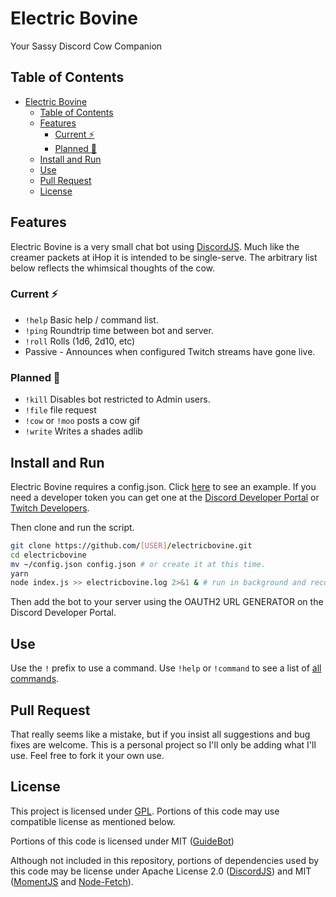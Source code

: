 # Electric Bovine

Your Sassy Discord Cow Companion

## Table of Contents

* [Electric Bovine](#electric-bovine)
  * [Table of Contents](#table-of-contents)
  * [Features](#features)
    * [Current ⚡](#current-)
    * [Planned 🔌](#planned-)
  * [Install and Run](#install-and-run)
  * [Use](#use)
  * [Pull Request](#pull-request)
  * [License](#license)

## Features

Electric Bovine is a very small chat bot using [DiscordJS](https://github.com/discordjs/discord.js). Much like the creamer packets at iHop it is intended to be single-serve. The arbitrary list below reflects the whimsical thoughts of the cow.

### Current ⚡

* `!help` Basic help / command list.
* `!ping` Roundtrip time between bot and server.
* `!roll` Rolls (1d6, 2d10, etc)
* Passive - Announces when configured Twitch streams have gone live.

### Planned 🔌

* `!kill` Disables bot restricted to Admin users.
* `!file` file request
* `!cow` or `!moo` posts a cow gif
* `!write` Writes a shades adlib

## Install and Run

Electric Bovine requires a config.json. Click [here](config.json.example) to see an example. If you need a developer token you can get one at the [Discord Developer Portal](https://discordapp.com/developers/applications) or [Twitch Developers](https://dev.twitch.tv/).

Then clone and run the script.

```bash
git clone https://github.com/[USER]/electricbovine.git
cd electricbovine
mv ~/config.json config.json # or create it at this time.
yarn
node index.js >> electricbovine.log 2>&1 & # run in background and records to .log, assuming node is in $PATH.
```

Then add the bot to your server using the OAUTH2 URL GENERATOR on the Discord Developer Portal.

## Use

Use the `!` prefix to use a command. Use `!help` or `!command` to see a list of [all commands](#current).

## Pull Request

That really seems like a mistake, but if you insist all suggestions and bug fixes are welcome. This is a personal project so I'll only be adding what I'll use. Feel free to fork it your own use.

## License

This project is licensed under [GPL](LICENSE). Portions of this code may use compatible license as mentioned below.

Portions of this code is licensed under MIT ([GuideBot](https://github.com/AnIdiotsGuide/guidebot/blob/master/LICENSE))

Although not included in this repository, portions of dependencies used by this code may be license under Apache License 2.0 ([DiscordJS](https://github.com/discordjs/discord.js/blob/master/LICENSE)) and MIT ([MomentJS](https://github.com/moment/moment/blob/develop/LICENSE) and [Node-Fetch](https://github.com/bitinn/node-fetch/blob/master/LICENSE.md)).